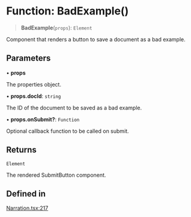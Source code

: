 # Function: BadExample()

> **BadExample**(`props`): `Element`

Component that renders a button to save a document as a bad example.

## Parameters

• **props**

The properties object.

• **props.docId**: `string`

The ID of the document to be saved as a bad example.

• **props.onSubmit?**: `Function`

Optional callback function to be called on submit.

## Returns

`Element`

The rendered SubmitButton component.

## Defined in

[Narration.tsx:217](https://github.com/edspencer/narrator-ai/blob/a6eb3765f534f72fc19b7120983a9fa75cbc1995/packages/react/src/Narration.tsx#L217)
